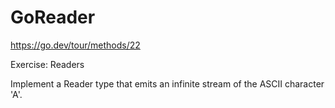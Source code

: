 # GoReader

https://go.dev/tour/methods/22

Exercise: Readers

Implement a Reader type that emits an infinite stream of the ASCII character 'A'.
